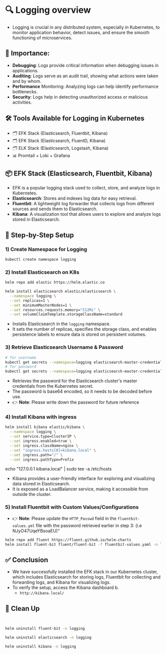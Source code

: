 # 🔍 Logging overview
- Logging is crucial in any distributed system, especially in Kubernetes, to monitor application behavior, detect issues, and ensure the smooth functioning of microservices.


## 🚀 Importance:
- **Debugging**: Logs provide critical information when debugging issues in applications.
- **Auditing**: Logs serve as an audit trail, showing what actions were taken and by whom.
- **Performance** Monitoring: Analyzing logs can help identify performance bottlenecks.
- **Security**: Logs help in detecting unauthorized access or malicious activities.

## 🛠️ Tools Available for Logging in Kubernetes
- 🗂️ EFK Stack (Elasticsearch, Fluentbit, Kibana)
- 🗂️ EFK Stack (Elasticsearch, FluentD, Kibana)
- 🗂️ ELK Stack (Elasticsearch, Logstash, Kibana)
- 📊 Promtail + Loki + Grafana

## 📦 EFK Stack (Elasticsearch, Fluentbit, Kibana)
- EFK is a popular logging stack used to collect, store, and analyze logs in Kubernetes.
- **Elasticsearch**: Stores and indexes log data for easy retrieval.
- **Fluentbit**: A lightweight log forwarder that collects logs from different sources and sends them to Elasticsearch.
- **Kibana**: A visualization tool that allows users to explore and analyze logs stored in Elasticsearch.



## 📝 Step-by-Step Setup



### 1) Create Namespace for Logging
```bash
kubectl create namespace logging
```

### 2) Install Elasticsearch on K8s

```bash
helm repo add elastic https://helm.elastic.co

helm install elasticsearch elastic/elasticsearch \
  --namespace logging \
  --set replicas=1 \
  --set minimumMasterNodes=1 \
  --set resources.requests.memory="512Mi" \
  --set volumeClaimTemplate.storageClassName=standard
```
- Installs Elasticsearch in the `logging` namespace.
- It sets the number of replicas, specifies the storage class, and enables persistence labels to ensure
data is stored on persistent volumes.

### 3) Retrieve Elasticsearch Username & Password
```bash
# for username
kubectl get secrets --namespace=logging elasticsearch-master-credentials -ojsonpath='{.data.username}' | base64 -d
# for password
kubectl get secrets --namespace=logging elasticsearch-master-credentials -ojsonpath='{.data.password}' | base64 -d
```
- Retrieves the password for the Elasticsearch cluster's master credentials from the Kubernetes secret.
- The password is base64 encoded, so it needs to be decoded before use.
- 👉 **Note**: Please write down the password for future reference

### 4) Install Kibana with ingress
```bash
helm install kibana elastic/kibana \
  --namespace logging \
  --set service.type=ClusterIP \
  --set ingress.enabled=true \
  --set ingress.className=nginx \
  --set "ingress.hosts[0]=kibana.local" \
  --set ingress.path="/" \
  --set ingress.pathType=Prefix
```
echo "127.0.0.1 kibana.local" | sudo tee -a /etc/hosts


- Kibana provides a user-friendly interface for exploring and visualizing data stored in Elasticsearch.
- It is exposed as a LoadBalancer service, making it accessible from outside the cluster.

### 5) Install Fluentbit with Custom Values/Configurations
- 👉 **Note**: Please update the `HTTP_Passwd` field in the `fluentbit-values.yml` file with the password retrieved earlier in step 3: (i.e NJyO47UqeYBsoaEU)"
```bash
helm repo add fluent https://fluent.github.io/helm-charts
helm install fluent-bit fluent/fluent-bit -f fluentbit-values.yaml -n logging
```

## ✅ Conclusion
- We have successfully installed the EFK stack in our Kubernetes cluster, which includes Elasticsearch for storing logs, Fluentbit for collecting and forwarding logs, and Kibana for visualizing logs.
- To verify the setup, access the Kibana dashboard b.
    - `http://kibana.local/`




## 🧼 Clean Up
```bash


helm uninstall fluent-bit -n logging

helm uninstall elasticsearch -n logging

helm uninstall kibana -n logging

```